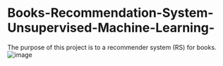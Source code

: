 # Books-Recommendation-System-Unsupervised-Machine-Learning-
The purpose of this project is to a recommender system (RS) for books.![image](https://user-images.githubusercontent.com/88799249/154325914-620e6434-edc3-4ace-b6a1-22d3408cd07a.png)


